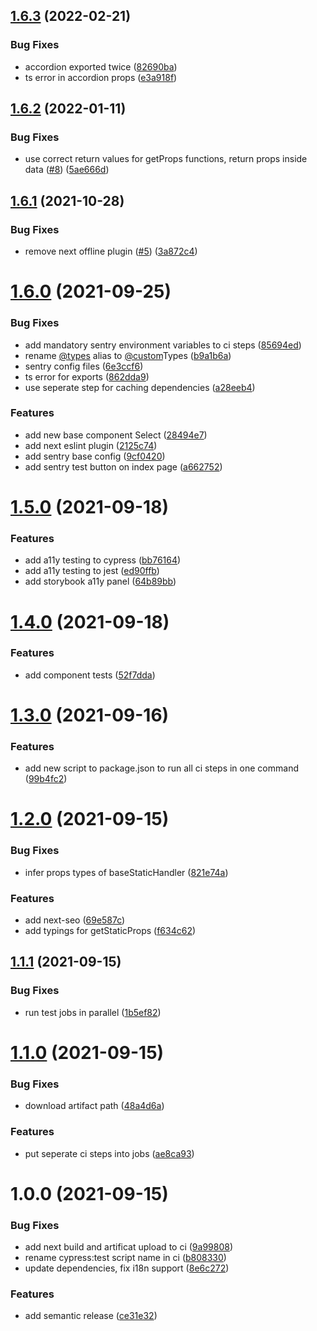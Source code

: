 ## [1.6.3](https://github.com/tim-richter/next-boiler/compare/v1.6.2...v1.6.3) (2022-02-21)


### Bug Fixes

* accordion exported twice ([82690ba](https://github.com/tim-richter/next-boiler/commit/82690bae34fba562f3002f030308c6844cf1cc56))
* ts error in accordion props ([e3a918f](https://github.com/tim-richter/next-boiler/commit/e3a918fd317b61bb6d75bcd74e362b0d96d5127a))

## [1.6.2](https://github.com/tim-richter/next-boiler/compare/v1.6.1...v1.6.2) (2022-01-11)


### Bug Fixes

* use correct return values for getProps functions, return props inside data ([#8](https://github.com/tim-richter/next-boiler/issues/8)) ([5ae666d](https://github.com/tim-richter/next-boiler/commit/5ae666d70a26aa3182b669fb91d454b9a8993ce2))

## [1.6.1](https://github.com/tim-richter/next-boiler/compare/v1.6.0...v1.6.1) (2021-10-28)


### Bug Fixes

* remove next offline plugin ([#5](https://github.com/tim-richter/next-boiler/issues/5)) ([3a872c4](https://github.com/tim-richter/next-boiler/commit/3a872c4e1b1bc4a14a2b7edeaae169ccefeb7523))

# [1.6.0](https://github.com/tim-richter/next-boiler/compare/v1.5.0...v1.6.0) (2021-09-25)


### Bug Fixes

* add mandatory sentry environment variables to ci steps ([85694ed](https://github.com/tim-richter/next-boiler/commit/85694ed5facf2e1af6f74be03c0f7d95b303896f))
* rename [@types](https://github.com/types) alias to [@custom](https://github.com/custom)Types ([b9a1b6a](https://github.com/tim-richter/next-boiler/commit/b9a1b6a844ebbedddd6ca3b1eaad56424334c5e2))
* sentry config files ([6e3ccf6](https://github.com/tim-richter/next-boiler/commit/6e3ccf6861a31d0b525077bd308ec911a0527b9c))
* ts error for exports ([862dda9](https://github.com/tim-richter/next-boiler/commit/862dda907f20123e587a5f33a0a2f2a75cf68e77))
* use seperate step for caching dependencies ([a28eeb4](https://github.com/tim-richter/next-boiler/commit/a28eeb4dc9afe88de404d58b06e209b3c2c37b54))


### Features

* add new base component Select ([28494e7](https://github.com/tim-richter/next-boiler/commit/28494e74515a74cc4d4f4644b85d6124e14e91af))
* add next eslint plugin ([2125c74](https://github.com/tim-richter/next-boiler/commit/2125c749c70bfe340ce0cfb45047a1eb7fb94a92))
* add sentry base config ([9cf0420](https://github.com/tim-richter/next-boiler/commit/9cf0420ba824511bb48f73b21b293f6c37d91e5d))
* add sentry test button on index page ([a662752](https://github.com/tim-richter/next-boiler/commit/a6627528f04d0f050a18295c7e32899330f937b0))

# [1.5.0](https://github.com/tim-richter/next-boiler/compare/v1.4.0...v1.5.0) (2021-09-18)


### Features

* add a11y testing to cypress ([bb76164](https://github.com/tim-richter/next-boiler/commit/bb76164de82ca9ea1379570406c38f226aea32a2))
* add a11y testing to jest ([ed90ffb](https://github.com/tim-richter/next-boiler/commit/ed90ffbd185a30e7c444fcbc453995a3b2cc4f03))
* add storybook a11y panel ([64b89bb](https://github.com/tim-richter/next-boiler/commit/64b89bb26be52bef7ce1df81a6c93b8ac447c4a7))

# [1.4.0](https://github.com/tim-richter/next-boiler/compare/v1.3.0...v1.4.0) (2021-09-18)


### Features

* add component tests ([52f7dda](https://github.com/tim-richter/next-boiler/commit/52f7ddad4e123450697dbb535bb3f27ae4e63cee))

# [1.3.0](https://github.com/tim-richter/next-boiler/compare/v1.2.0...v1.3.0) (2021-09-16)


### Features

* add new script to package.json to run all ci steps in one command ([99b4fc2](https://github.com/tim-richter/next-boiler/commit/99b4fc271db3401adbbf55b1769ecc533440fb58))

# [1.2.0](https://github.com/tim-richter/next-boiler/compare/v1.1.1...v1.2.0) (2021-09-15)


### Bug Fixes

* infer props types of baseStaticHandler ([821e74a](https://github.com/tim-richter/next-boiler/commit/821e74ab9143a4a9f35f2641dab8cef52a9ae183))


### Features

* add next-seo ([69e587c](https://github.com/tim-richter/next-boiler/commit/69e587c226fa92c08d1a4a9ad6f44318efbb85f6))
* add typings for getStaticProps ([f634c62](https://github.com/tim-richter/next-boiler/commit/f634c621a41be446a6720ed78daf661b67f583c2))

## [1.1.1](https://github.com/tim-richter/next-boiler/compare/v1.1.0...v1.1.1) (2021-09-15)


### Bug Fixes

* run test jobs in parallel ([1b5ef82](https://github.com/tim-richter/next-boiler/commit/1b5ef82de8a8eacc8110f91b1aee59e6b97e008e))

# [1.1.0](https://github.com/tim-richter/next-boiler/compare/v1.0.0...v1.1.0) (2021-09-15)


### Bug Fixes

* download artifact path ([48a4d6a](https://github.com/tim-richter/next-boiler/commit/48a4d6a0b521fe8ee61fa6e38c0eb567a7d5599a))


### Features

* put seperate ci steps into jobs ([ae8ca93](https://github.com/tim-richter/next-boiler/commit/ae8ca934c5dcd21732df790d8a41285da21dfaa4))

# 1.0.0 (2021-09-15)


### Bug Fixes

* add next build and artificat upload to ci ([9a99808](https://github.com/tim-richter/next-boiler/commit/9a99808668b56d7a1e3dd6643cc9bba89e6de223))
* rename cypress:test script name in ci ([b808330](https://github.com/tim-richter/next-boiler/commit/b808330f91df8fe02f705becc8f07a87b40eb343))
* update dependencies, fix i18n support ([8e6c272](https://github.com/tim-richter/next-boiler/commit/8e6c272d4ba902e41186fd7fcb680818bb4c04f3))


### Features

* add semantic release ([ce31e32](https://github.com/tim-richter/next-boiler/commit/ce31e323196a6dbfc88630b034af1bbfeacf019e))
